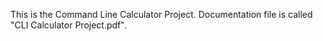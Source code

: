 This is the Command Line Calculator Project.
  Documentation file is called "CLI Calculator Project.pdf".
